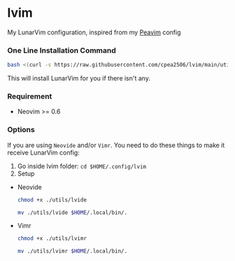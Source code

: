 # lvim

My LunarVim configuration, inspired from my [Peavim](https://github.com/cpea2506/peavim) config

### One Line Installation Command

```bash
bash <(curl -s https://raw.githubusercontent.com/cpea2506/lvim/main/utils/install.sh)
```

This will install LunarVim for you if there isn't any.

### Requirement

- Neovim >= 0.6

### Options

If you are using `Neovide` and/or `Vimr`. You need to do these things to make it receive LunarVim config:

1. Go inside lvim folder: `cd $HOME/.config/lvim`
2. Setup
- Neovide

  ```bash
  chmod +x ./utils/lvide
  
  mv ./utils/lvide $HOME/.local/bin/.
  ```

- Vimr

  ```bash
  chmod +x ./utils/lvimr
  
  mv ./utils/lvimr $HOME/.local/bin/.
  ```
